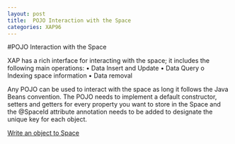 ```yaml
---
layout: post
title:  POJO Interaction with the Space
categories: XAP96
---
```


#POJO Interaction with the Space

XAP has a rich interface for interacting with the space; it includes the following main operations:
•	Data Insert and Update
•	Data Query
o	Indexing space information
•	Data removal

Any POJO can be used to interact with the space as long it follows the Java Beans convention. The POJO needs to implement a default constructor, setters and getters for every property you want to store in the Space and the @SpaceId attribute annotation needs to be added to designate the unique key for each object.

[Write an object to Space ](/xap96/writing-objects-to-space.html)
